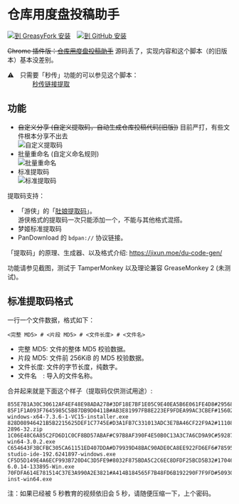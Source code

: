 仓库用度盘投稿助手
==================

[![到 GreasyFork 安装](https://raw.githubusercontent.com/JixunMoe/dupan-helper/master/images/btn_gf.png)](https://greasyfork.org/scripts/3285)　[![到 GitHub 安装](https://raw.githubusercontent.com/JixunMoe/dupan-helper/master/images/btn_github.png)](https://github.com/JixunMoe/dupan-helper/raw/master/dist/dupan-helper.user.js)

<del>Chrome 插件版：[仓库用度盘投稿助手](https://chrome.google.com/webstore/detail/iaogjohjloacflojfjajlcmmoajbdpcb)</del> 源码丢了，实现内容和这个脚本（的旧版本）基本没差别。

⚠　只需要「秒传」功能的可以参见这个脚本：  
　　　　[秒传链接提取](https://greasyfork.org/scripts/397324)

## 功能

* <del>自定义分享 (自定义提取码，自动生成仓库投稿代码[旧版])</del> 目前严打，有些文件根本分享不出去  
  ![自定义提取码](https://raw.githubusercontent.com/JixunMoe/dupan-helper/master/images/custom_share.png)
* 批量重命名 (自定义命名规则)  
  ![批量重命名](https://raw.githubusercontent.com/JixunMoe/dupan-helper/master/images/batch_rename.png)
* 标准提取码  
  ![标准提取码](https://raw.githubusercontent.com/JixunMoe/dupan-helper/master/images/std_code.png)

提取码支持：

* 「游侠」的「[肚娘提取码](http://game.ali213.net/thread-5465798-1-1.html)」。  
  游侠格式的提取码一次只能添加一个，不能与其他格式混搭。
* 梦姬标准提取码
* PanDownload 的 `bdpan://` 协议链接。

「提取码」的原理、生成器、以及格式介绍: https://jixun.moe/du-code-gen/

功能请参见截图，测试于 TamperMonkey 以及理论兼容 GreaseMonkey 2 (未测试)。

## 标准提取码格式

一行一个文件数据，格式如下：

    <完整 MD5> # <片段 MD5> # <文件长度> # <文件名>

* 完整 MD5: 文件的整体 MD5 校验数据。
* 片段 MD5: 文件前 256KiB 的 MD5 校验数据。
* 文件长度: 文件的字节长度，纯数字。
* 文件名　: 导入的文件名称。

合并起来就是下面这个样子（提取码仅供测试用途）:

```
855E7B1A30C30612AF4EF48E98ADA278#3DF18E7BF1E05C9E40EA5B6E061FE4D8#295682048#LibreOffice_6.2.4_Win_x64.msi
85F1F1A093F7645985C5B87DB9D0411B#AB3E81997FB8E223EF9FDEA99AC3CBEF#156026792#xampp-windows-x64-7.3.6-1-VC15-installer.exe
828D08946421B5B2215625DEF1C7745E#D3A1FB7C331013ADC3E7BA46CF22F9A2#111087432#MeGUI-2896-32.zip
1C06E48C6A85C2FD6D1C0CF8BD57ABAF#C97B8AF390F4E50B0C13A3C7A6CD9A9C#59287984#Wireshark-win64-3.0.2.exe
C654643F3BCFBC305CA61151ED407DDA#D79939D48BAC90ADE0CA8EE922FD6EF6#785958680#android-studio-ide-192.6241897-windows.exe
CF5D5D149E4A6ECF993B720D4C3D5FE9#8032F875BDA5C2C6EC8DFDF25BCD5B32#170460680#VirtualBox-6.0.14-133895-Win.exe
70FDFA614E781514C37E3A990A2E3821#A414B184565F7B48FD6B192290F7F9FD#50930768#eclipse-inst-win64.exe
```

注：如果已经被 5 秒教育的视频依旧会 5 秒，请随便压缩一下，上个密码。
